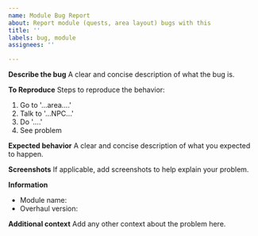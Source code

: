 ```yaml
---
name: Module Bug Report
about: Report module (quests, area layout) bugs with this
title: ''
labels: bug, module
assignees: ''

---
```


**Describe the bug**
A clear and concise description of what the bug is.

**To Reproduce**
Steps to reproduce the behavior:
1. Go to '...area....'
2. Talk to '...NPC...'
3. Do '....'
4. See problem

**Expected behavior**
A clear and concise description of what you expected to happen.

**Screenshots**
If applicable, add screenshots to help explain your problem.

**Information**
 - Module name: 
 - Overhaul version: 

**Additional context**
Add any other context about the problem here.
